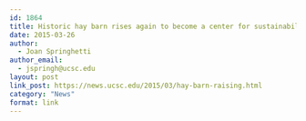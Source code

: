 ```yaml
---
id: 1864
title: Historic hay barn rises again to become a center for sustainability programs
date: 2015-03-26
author:
  - Joan Springhetti
author_email:
  - jspringh@ucsc.edu
layout: post
link_post: https://news.ucsc.edu/2015/03/hay-barn-raising.html
category: "News"
format: link
---
```

